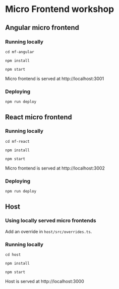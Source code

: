 # Micro Frontend workshop

## Angular micro frontend 

### Running locally

`cd mf-angular`

`npm install`

`npm start`

Micro frontend is served at http://localhost:3001

### Deploying

`npm run deploy`


## React micro frontend 

### Running locally
`cd mf-react`

`npm install`

`npm start`

Micro frontend is served at http://localhost:3002

### Deploying

`npm run deploy`


## Host

### Using locally served micro frontends
Add an override in `host/src/overrides.ts`.

### Running locally
`cd host`

`npm install`

`npm start`

Host is served at http://localhost:3000

